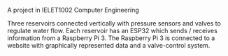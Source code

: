 A project in IELET1002 Computer Engineering

Three reservoirs connected vertically with pressure sensors and valves to regulate water flow.
Each reservoir has an ESP32 which sends / receives information from a Raspberry Pi 3.
The Raspberry Pi 3 is connected to a website with graphically represented data and a valve-control system.
